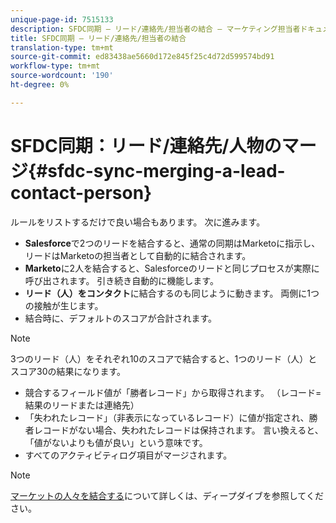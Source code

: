 ```yaml
---
unique-page-id: 7515133
description: SFDC同期 — リード/連絡先/担当者の結合 — マーケティング担当者ドキュメント — 製品ドキュメント
title: SFDC同期 — リード/連絡先/担当者の結合
translation-type: tm+mt
source-git-commit: ed83438ae5660d172e845f25c4d72d599574bd91
workflow-type: tm+mt
source-wordcount: '190'
ht-degree: 0%

---
```



# SFDC同期：リード/連絡先/人物のマージ{#sfdc-sync-merging-a-lead-contact-person}

ルールをリストするだけで良い場合もあります。 次に進みます。

* **Salesforce**&#x200B;で2つのリードを結合すると、通常の同期はMarketoに指示し、リードはMarketoの担当者として自動的に結合されます。
* **Marketo**&#x200B;に2人を結合すると、Salesforceのリードと同じプロセスが実際に呼び出されます。 引き続き自動的に機能します。
* **リード（人）をコンタクト**&#x200B;に結合するのも同じように動きます。 両側に1つの接触が生じます。
* 結合時に、デフォルトのスコアが合計されます。

>[!NOTE]
>
>3つのリード（人）をそれぞれ10のスコアで結合すると、1つのリード（人）とスコア30の結果になります。

* 競合するフィールド値が「勝者レコード」から取得されます。 （レコード=結果のリードまたは連絡先）
* 「失われたレコード」（非表示になっているレコード）に値が指定され、勝者レコードがない場合、失われたレコードは保持されます。 言い換えると、「値がないよりも値が良い」という意味です。
* すべてのアクティビティログ項目がマージされます。

>[!NOTE]
>
>[マーケットの人々を結合する](/help/marketo/product-docs/core-marketo-concepts/smart-lists-and-static-lists/managing-people-in-smart-lists/find-and-merge-duplicate-people.md)について詳しくは、ディープダイブを参照してください。
